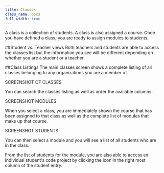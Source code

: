 ```yaml
---
title: Classes
class_name: docs
full_width: true
---
```


A class is a collection of students. A class is also assigned a course. Once you have defined a class, you are ready to assign modules to students.

##Student vs. Teacher views
Both teachers and students are able to access the classes list but the information you see will be different depending on whether you are a student or a teacher.

##Class Listings
The main classes screen shows a complete listing of all classes belonging to any  organizations you are a member of.

SCREENSHOT OF CLASSES

You can search the classes listing as well as order the available columns. 

SCREENSHOT MODULES

When you select a class, you are immediately shown the course that has been assigned to that class as well as the complete list of modules that make up that course.

SCREENSHOT STUDENTS

You can then select a module and you will see a list of all students who are in the class.

From the list of students for the module, you are also able to access an individual student's code project by clicking the icon in the right most column of the student entry.
